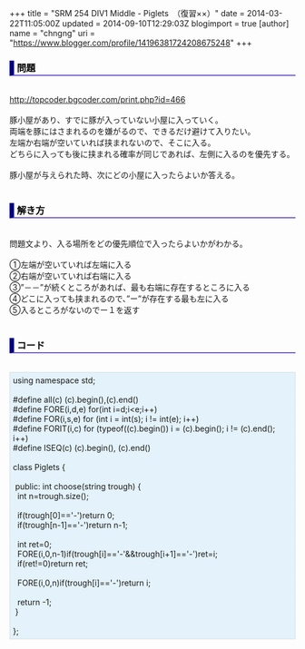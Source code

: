 +++
title = "SRM 254 DIV1 Middle - Piglets　（復習××）"
date = 2014-03-22T11:05:00Z
updated = 2014-09-10T12:29:03Z
blogimport = true 
[author]
	name = "chngng"
	uri = "https://www.blogger.com/profile/14196381724208675248"
+++

<div dir="ltr" style="text-align: left;" trbidi="on"><h3 style="border-bottom: 2px solid slateblue; border-left: 8px solid navy; color: black; padding: 0px 0px 1px 5px;">問題 </h3><br /><a href="http://topcoder.bgcoder.com/print.php?id=466" target="_blank">http://topcoder.bgcoder.com/print.php?id=466</a><br /><br />豚小屋があり、すでに豚が入っていない小屋に入っていく。<br />両端を豚にはさまれるのを嫌がるので、できるだけ避けて入りたい。<br />左端か右端が空いていれば挟まれないので、そこに入る。<br />どちらに入っても後に挟まれる確率が同じであれば、左側に入るのを優先する。<br /><br />豚小屋が与えられた時、次にどの小屋に入ったらよいか答える。<br /><br /><h3 style="border-bottom: 2px solid slateblue; border-left: 8px solid navy; color: black; padding: 0px 0px 1px 5px;">解き方 </h3><br />問題文より、入る場所をどの優先順位で入ったらよいかがわかる。<br /><br />①左端が空いていれば左端に入る<br />②右端が空いていれば右端に入る<br />③”－－”が続くところがあれば、最も右端に存在するところに入る<br />④どこに入っても挟まれるので、”ー”が存在する最も左に入る<br />⑤入るところがないのでー１を返す<br /><br /><h3 style="border-bottom: 2px solid slateblue; border-left: 8px solid navy; color: black; padding: 0px 0px 1px 5px;">コード </h3><br /><div style="background-color: #e3f2fb; border: 1px dotted #CCCCCC; padding: 5px;">using namespace std;<br /><br />#define all(c) (c).begin(),(c).end()<br />#define FORE(i,d,e) for(int i=d;i&lt;e;i++)<br />#define FOR(i,s,e) for (int i = int(s); i != int(e); i++)<br />#define FORIT(i,c) for (typeof((c).begin()) i = (c).begin(); i != (c).end(); i++)<br />#define ISEQ(c) (c).begin(), (c).end()<br /><br />class Piglets {<br /><br /><span class="Apple-tab-span" style="white-space: pre;"> </span>public: int choose(string trough) {<br /><span class="Apple-tab-span" style="white-space: pre;">  </span>int n=trough.size();<br /><br /><span class="Apple-tab-span" style="white-space: pre;">  </span>if(trough[0]=='-')return 0;<br /><span class="Apple-tab-span" style="white-space: pre;">  </span>if(trough[n-1]=='-')return n-1;<br /><br /><span class="Apple-tab-span" style="white-space: pre;">  </span>int ret=0;<br /><span class="Apple-tab-span" style="white-space: pre;">  </span>FORE(i,0,n-1)if(trough[i]=='-'&amp;&amp;trough[i+1]=='-')ret=i;<br /><span class="Apple-tab-span" style="white-space: pre;">  </span>if(ret!=0)return ret;<br /><br /><span class="Apple-tab-span" style="white-space: pre;">  </span>FORE(i,0,n)if(trough[i]=='-')return i;<br /><br /><span class="Apple-tab-span" style="white-space: pre;">  </span>return -1;<br /><span class="Apple-tab-span" style="white-space: pre;"> </span>}<br /><br />};</div></div>
